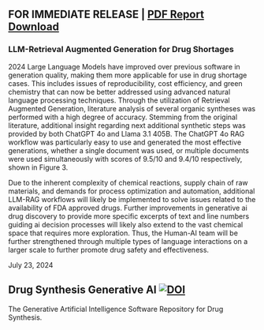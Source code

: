 ## FOR IMMEDIATE RELEASE | [PDF Report Download](https://drive.google.com/file/d/1impO20yU82yDn6l2nCM2XhAscDzS1pmB/view?usp=sharing)


### LLM-Retrieval Augmented Generation for Drug Shortages

2024 Large Language Models have improved over previous software in generation quality, making them more applicable for use in drug shortage cases. This includes issues of reproducibility, cost efficiency, and green chemistry that can now be better addressed using advanced natural language processing techniques. Through the utilization of Retrieval Augmented Generation, literature analysis of several organic syntheses was performed with a high degree of accuracy. Stemming from the original literature, additional insight regarding next additional synthetic steps was provided by both ChatGPT 4o and Llama 3.1 405B. The ChatGPT 4o RAG workflow was particularly easy to use and generated the most effective generations, whether a single document was used, or multiple documents were used simultaneously with scores of 9.5/10 and 9.4/10 respectively, shown in Figure 3. 

Due to the inherent complexity of chemical reactions, supply chain of raw materials, and demands for process optimization and automation, additional LLM-RAG workflows will likely be implemented to solve issues related to the availability of FDA approved drugs. Further improvements in generative ai drug discovery to provide more specific excerpts of text and line numbers guiding ai decision processes will likely also extend to the vast chemical space that requires more exploration. Thus, the Human-AI team will be further strengthened through multiple types of language interactions on a larger scale to further promote drug safety and effectiveness.

July 23, 2024

## Drug Synthesis Generative AI [![DOI](https://zenodo.org/badge/DOI/10.5281/zenodo.13754637.svg)](https://doi.org/10.5281/zenodo.13754637)
The Generative Artificial Intelligence Software Repository for Drug Synthesis.
